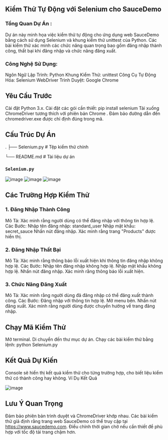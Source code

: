 ## Kiểm Thử Tự Động với Selenium cho SauceDemo

### Tổng Quan Dự Án :
Dự án này minh họa việc kiểm thử tự động cho ứng dụng web SauceDemo bằng cách sử dụng Selenium và khung kiểm thử unittest của Python. Các bài kiểm thử xác minh các chức năng quan trọng bao gồm đăng nhập thành công, thất bại khi đăng nhập và chức năng đăng xuất.

### Công Nghệ Sử Dụng:

Ngôn Ngữ Lập Trình: Python
Khung Kiểm Thử: unittest
Công Cụ Tự Động Hóa: Selenium WebDriver
Trình Duyệt: Google Chrome

## Yêu Cầu Trước

Cài đặt Python 3.x.
Cài đặt các gói cần thiết:
pip install selenium
Tải xuống ChromeDriver tương thích với phiên bản Chrome .
Đảm bảo đường dẫn đến chromedriver.exe được chỉ định đúng trong mã.
## Cấu Trúc Dự Án
.
├── Selenium.py  # Tệp kiểm thử chính

└── README.md    # Tài liệu dự án

### `Selenium.py`

![image](https://github.com/user-attachments/assets/3ce84304-7041-4cce-8728-2e7731e647e1)
![image](https://github.com/user-attachments/assets/cfb82645-d71f-4b95-aeae-4c1b8841dab3)
![image](https://github.com/user-attachments/assets/6f876e16-ffdc-436f-bfff-6210efe96f52)

## Các Trường Hợp Kiểm Thử

### 1. Đăng Nhập Thành Công
Mô Tả: Xác minh rằng người dùng có thể đăng nhập với thông tin hợp lệ.
Các Bước:
Nhập tên đăng nhập: standard_user
Nhập mật khẩu: secret_sauce
Nhấn nút đăng nhập.
Xác minh rằng trang "Products" được hiển thị.

### 2. Đăng Nhập Thất Bại
Mô Tả: Xác minh rằng thông báo lỗi xuất hiện khi thông tin đăng nhập không hợp lệ.
Các Bước:
Nhập tên đăng nhập không hợp lệ.
Nhập mật khẩu không hợp lệ.
Nhấn nút đăng nhập.
Xác minh rằng thông báo lỗi xuất hiện.

### 3. Chức Năng Đăng Xuất
Mô Tả: Xác minh rằng người dùng đã đăng nhập có thể đăng xuất thành công.
Các Bước:
Đăng nhập với thông tin hợp lệ.
Mở menu bên.
Nhấn nút đăng xuất.
Xác minh rằng người dùng được chuyển hướng về trang đăng nhập.

## Chạy Mã Kiểm Thử
Mở terminal.
Di chuyển đến thư mục dự án.
Chạy các bài kiểm thử bằng lệnh:
python Selenium.py

## Kết Quả Dự Kiến
Console sẽ hiển thị kết quả kiểm thử cho từng trường hợp, cho biết liệu kiểm thử có thành công hay không.
Ví Dụ Kết Quả

![image](https://github.com/user-attachments/assets/a4c22b1b-d135-48e0-aeef-5397e2207020)

## Lưu Ý Quan Trọng

Đảm bảo phiên bản trình duyệt và ChromeDriver khớp nhau.
Các bài kiểm thử giả định rằng trang web SauceDemo có thể truy cập tại https://www.saucedemo.com.
Điều chỉnh thời gian chờ nếu cần thiết để phù hợp với tốc độ tải trang chậm hơn.



